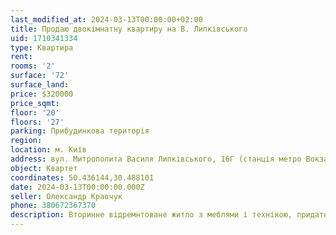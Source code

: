 ```yaml
---
last_modified_at: 2024-03-13T00:00:00+02:00
title: Продаю двокімнатну квартиру на В. Липківського
uid: 1710341334
type: Квартира
rent:
rooms: '2'
surface: '72'
surface_land:
price: $320000
price_sqmt:
floor: '20'
floors: '27'
parking: Прибудинкова територія
region:
location: м. Київ
address: вул. Митрополита Василя Липківського, 16Г (станція метро Вокзальна), Солом'янський район
object: Квартет
coordinates: 50.436144,30.488101
date: 2024-03-13T00:00:00.000Z
seller: Олександр Кравчук
phone: 380672367370
description: Вторинне відремнтоване житло з меблями і технікою, придатне і готове для проживання
---
```

